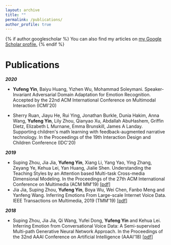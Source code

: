 ```yaml
---
layout: archive
title: ""
permalink: /publications/
author_profile: true
---
```


{% if author.googlescholar %}
  You can also find my articles on <u><a href="{{author.googlescholar}}">my Google Scholar profile</a>.</u>
{% endif %}

Publications
======
***2020***
* **Yufeng Yin**, Baiyu Huang, Yizhen Wu, Mohammad Soleymani. Speaker-Invariant Adversarial Domain Adaptation for Emotion Recognition. Accepted by the 22nd ACM International Conference on Multimodal Interaction (ICMI'20)

* Sherry Ruan, Jiayu He, Rui Ying, Jonathan Burkle, Dunia Hakim, Anna Wang, **Yufeng Yin**, Lily Zhou, Qianyao Xu, Abdallah AbuHashem, Griffin Dietz, Elizabeth L Murnane, Emma Brunskill, James A Landay. Supporting children's math learning with feedback-augmented narrative technology. In the Proceedings of the 19th Interaction Design and Children Conference (IDC'20)

***2019***
* Suping Zhou, Jia Jia, **Yufeng Yin**, Xiang Li, Yang Yao, Ying Zhang, Zeyang Ye, Kehua Lei, Yan Huang, Jialie Shen. Understanding the Teaching Styles by an Attention based Multi-task Cross-media Dimensional Modeling. In the Proceedings of the 27th ACM International Conference on Multimedia (ACM MM'19) [[pdf]](https://yufengyin.github.io/files/mm19.pdf)
* Jia Jia, Suping Zhou, **Yufeng Yin**, Boya Wu, Wei Chen, Fanbo Meng and Yanfeng Wang. Inferring Emotions From Large-scale Internet Voice Data. IEEE Transactions on Multimedia, 2019 (TMM'19) [[pdf]](https://yufengyin.github.io/files/tmm19.pdf)

***2018***
* Suping Zhou, Jia Jia, Qi Wang, Yufei Dong, **Yufeng Yin** and Kehua Lei. Inferring Emotion from Conversational Voice Data: A Semi-supervised Multi-path Generative Neural Network Approach. In the Proceedings of the 32nd AAAI Conference on Artificial Intelligence (AAAI'18) [[pdf]](https://yufengyin.github.io/files/aaai18.pdf)
